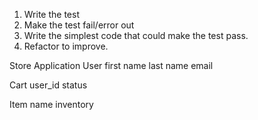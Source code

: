 1. Write the test
2. Make the test fail/error out
3. Write the simplest code that could make the test pass.
4. Refactor to improve.

Store Application
User
first name
last name
email

Cart
user_id
status

Item
name
inventory
